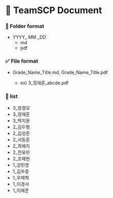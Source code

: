 # :ledger: TeamSCP Document

### :file_folder: Folder format

- YYYY_ MM _DD
  - md
  - pdf

### :white_check_mark: File format

- Grade_Name_Title.md, Grade_Name_Title.pdf

  - ex) 3_정재훈_abcde.pdf
 
### :pushpin: list
- 3_양경모
- 3_정재훈
- 3_박지윤
- 2_김두형
- 2_김성준
- 2_서동훈
- 2_최예지
- 2_전유민
- 2_조재현
- 1_강민영
- 1_김우종
- 1_우제혁
- 1_이경서
- 1_이예준